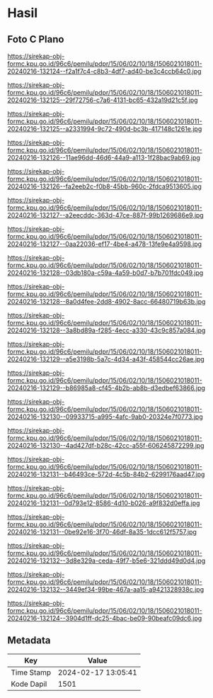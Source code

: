 # Hasil

## Foto C Plano

https://sirekap-obj-formc.kpu.go.id/96c6/pemilu/pdpr/15/06/02/10/18/1506021018011-20240216-132124--f2a1f7c4-c8b3-4df7-ad40-be3c4ccb64c0.jpg

https://sirekap-obj-formc.kpu.go.id/96c6/pemilu/pdpr/15/06/02/10/18/1506021018011-20240216-132125--29f72756-c7a6-4131-bc65-432a19d21c5f.jpg

https://sirekap-obj-formc.kpu.go.id/96c6/pemilu/pdpr/15/06/02/10/18/1506021018011-20240216-132125--a2331994-9c72-490d-bc3b-417148c1261e.jpg

https://sirekap-obj-formc.kpu.go.id/96c6/pemilu/pdpr/15/06/02/10/18/1506021018011-20240216-132126--11ae96dd-46d6-44a9-a113-1f28bac9ab69.jpg

https://sirekap-obj-formc.kpu.go.id/96c6/pemilu/pdpr/15/06/02/10/18/1506021018011-20240216-132126--fa2eeb2c-f0b8-45bb-960c-2fdca9513605.jpg

https://sirekap-obj-formc.kpu.go.id/96c6/pemilu/pdpr/15/06/02/10/18/1506021018011-20240216-132127--a2eecddc-363d-47ce-887f-99b1269686e9.jpg

https://sirekap-obj-formc.kpu.go.id/96c6/pemilu/pdpr/15/06/02/10/18/1506021018011-20240216-132127--0aa22036-ef17-4be4-a478-13fe9e4a9598.jpg

https://sirekap-obj-formc.kpu.go.id/96c6/pemilu/pdpr/15/06/02/10/18/1506021018011-20240216-132128--03db180a-c59a-4a59-b0d7-b7b701fdc049.jpg

https://sirekap-obj-formc.kpu.go.id/96c6/pemilu/pdpr/15/06/02/10/18/1506021018011-20240216-132128--8a0d4fee-2dd8-4902-8acc-66480719b63b.jpg

https://sirekap-obj-formc.kpu.go.id/96c6/pemilu/pdpr/15/06/02/10/18/1506021018011-20240216-132128--3a8bd89a-f285-4ecc-a330-43c9c857a084.jpg

https://sirekap-obj-formc.kpu.go.id/96c6/pemilu/pdpr/15/06/02/10/18/1506021018011-20240216-132129--a5e3198b-5a7c-4d34-a43f-458544cc26ae.jpg

https://sirekap-obj-formc.kpu.go.id/96c6/pemilu/pdpr/15/06/02/10/18/1506021018011-20240216-132129--b86985a8-cf45-4b2b-ab8b-d3edbef63866.jpg

https://sirekap-obj-formc.kpu.go.id/96c6/pemilu/pdpr/15/06/02/10/18/1506021018011-20240216-132130--09933715-a995-4afc-9ab0-20324e7f0773.jpg

https://sirekap-obj-formc.kpu.go.id/96c6/pemilu/pdpr/15/06/02/10/18/1506021018011-20240216-132130--4ad427df-b28c-42cc-a55f-606245872299.jpg

https://sirekap-obj-formc.kpu.go.id/96c6/pemilu/pdpr/15/06/02/10/18/1506021018011-20240216-132131--b46493ce-572d-4c5b-84b2-6299176aad47.jpg

https://sirekap-obj-formc.kpu.go.id/96c6/pemilu/pdpr/15/06/02/10/18/1506021018011-20240216-132131--0d793e12-8586-4d10-b026-a9f832d0effa.jpg

https://sirekap-obj-formc.kpu.go.id/96c6/pemilu/pdpr/15/06/02/10/18/1506021018011-20240216-132131--0be92e16-3f70-46df-8a35-1dcc612f5757.jpg

https://sirekap-obj-formc.kpu.go.id/96c6/pemilu/pdpr/15/06/02/10/18/1506021018011-20240216-132132--3d8e329a-ceda-49f7-b5e6-321ddd49d0d4.jpg

https://sirekap-obj-formc.kpu.go.id/96c6/pemilu/pdpr/15/06/02/10/18/1506021018011-20240216-132132--3449ef34-99be-467a-aa15-a9421328938c.jpg

https://sirekap-obj-formc.kpu.go.id/96c6/pemilu/pdpr/15/06/02/10/18/1506021018011-20240216-132124--3904d1ff-dc25-4bac-be09-90beafc09dc6.jpg


## Metadata

| Key        | Value               |
| ---------- | ------------------- |
| Time Stamp | 2024-02-17 13:05:41 |
| Kode Dapil | 1501                |



